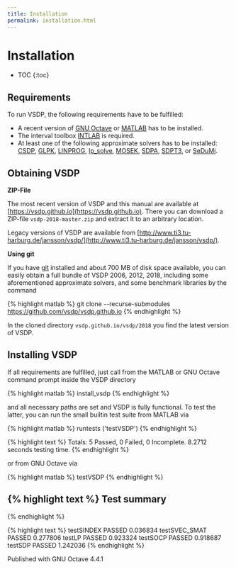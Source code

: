 ```yaml
---
title: Installation
permalink: installation.html
---
```


# Installation


* TOC
{:toc}


## Requirements

To run VSDP, the following requirements have to be fulfilled:

* A recent version of [GNU Octave](http://www.octave.org) or
  [MATLAB](http://www.mathworks.com/products/matlab) has to be installed.
* The interval toolbox [INTLAB](http://www.ti3.tu-harburg.de/rump/intlab) is
  required.
* At least one of the following approximate solvers has to be installed:
  [CSDP](https://github.com/coin-or/Csdp),
  [GLPK](https://www.gnu.org/software/glpk),
  [LINPROG](https://www.mathworks.com/help/optim/ug/linprog.html),
  [lp_solve](https://lpsolve.sourceforge.io),
  [MOSEK](https://www.mosek.com),
  [SDPA](https://sdpa.sourceforge.io),
  [SDPT3](https://github.com/sqlp/sdpt3), or
  [SeDuMi](https://github.com/sqlp/sedumi).


## Obtaining VSDP

**ZIP-File**

The most recent version of VSDP and this manual are available at
[https://vsdp.github.io](https://vsdp.github.io).  There you can download a ZIP-file
`vsdp-2018-master.zip` and extract it to an arbitrary location.

Legacy versions of VSDP are available from
[http://www.ti3.tu-harburg.de/jansson/vsdp/](http://www.ti3.tu-harburg.de/jansson/vsdp/).

**Using git**

If you have [git](https://git-scm.com/) installed and about 700 MB of disk
space available, you can easily obtain a full bundle of VSDP 2006, 2012, 2018,
including some aforementioned approximate solvers, and some benchmark
libraries by the command

{% highlight matlab %}
 git clone --recurse-submodules https://github.com/vsdp/vsdp.github.io
{% endhighlight %}

In the cloned directory `vsdp.github.io/vsdp/2018` you find the latest version
of VSDP.

## Installing VSDP

If all requirements are fulfilled, just call from the MATLAB or GNU Octave
command prompt inside the VSDP directory

{% highlight matlab %}
install_vsdp
{% endhighlight %}

and all necessary paths are set and VSDP is fully functional.  To test the
latter, you can run the small builtin test suite from MATLAB via

{% highlight matlab %}
runtests ('testVSDP')
{% endhighlight %}

{% highlight text %}
Totals:
   5 Passed, 0 Failed, 0 Incomplete.
   8.2712 seconds testing time.
{% endhighlight %}

or from GNU Octave via

{% highlight matlab %}
testVSDP
{% endhighlight %}

{% highlight text %}
Test summary
------------
{% endhighlight %}

{% highlight text %}
testSINDEX      PASSED  0.036834
testSVEC_SMAT   PASSED  0.277806
testLP          PASSED  0.923324
testSOCP        PASSED  0.918687
testSDP         PASSED  1.242036
{% endhighlight %}


Published with GNU Octave 4.4.1
